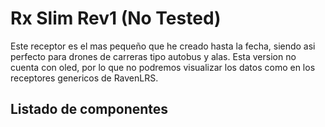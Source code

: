 # Rx Slim Rev1 (No Tested)

Este receptor es el mas pequeño que he creado hasta la fecha, siendo asi perfecto para drones de carreras tipo autobus y alas.
Esta version no cuenta con oled, por lo que no podremos visualizar los datos como en los receptores genericos de RavenLRS.

## Listado de componentes
